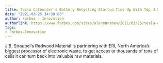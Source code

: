 ```yaml
---
title: Tesla Cofounder’s Battery Recycling Startup Ties Up With Top U.S. E-Waste Processor
date: "2021-03-25 14:00:00"
author: Forbes - Innovation
authorlink: https://www.forbes.com/sites/alanohnsman/2021/03/25/tesla-cofounders-battery-recycling-startup-ties-up-with-top-us-e-waste-processor/
tags:
- Forbes-Innovation
---
```

J.B. Straubel's Redwood Material is partnering with ERI, North America’s biggest processor of electronic waste, to get access to thousands of tons of cells it can turn back into valuable raw materials.